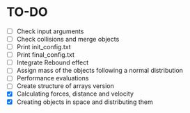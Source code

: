 # TO-DO
- [ ] Check input arguments
- [ ] Check collisions and merge objects
- [ ] Print init_config.txt
- [ ] Print final_config.txt
- [ ] Integrate Rebound effect
- [ ] Assign mass of the objects following a normal distribution
- [ ] Performance evaluations
- [ ] Create structure of arrays version
- [x] Calculating forces, distance and velocity
- [x] Creating objects in space and distributing them